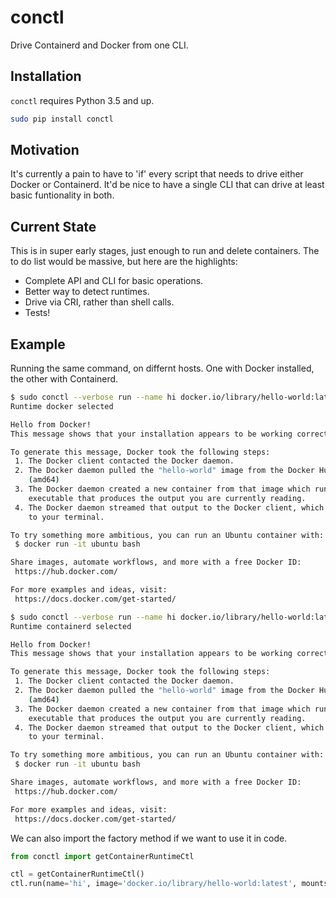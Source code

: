 # conctl

Drive Containerd and Docker from one CLI.

## Installation

`conctl` requires Python 3.5 and up.

```bash
sudo pip install conctl
```

## Motivation

It's currently a pain to have to 'if' every script that needs to drive either
Docker or Containerd.  It'd be nice to have a single CLI that can drive at
least basic funtionality in both.

## Current State

This is in super early stages, just enough to run and delete containers. The
to do list would be massive, but here are the highlights:

* Complete API and CLI for basic operations.
* Better way to detect runtimes.
* Drive via CRI, rather than shell calls.
* Tests!

## Example

Running the same command, on differnt hosts.  One with Docker installed,
the other with Containerd.

```bash
$ sudo conctl --verbose run --name hi docker.io/library/hello-world:latest
Runtime docker selected

Hello from Docker!
This message shows that your installation appears to be working correctly.

To generate this message, Docker took the following steps:
 1. The Docker client contacted the Docker daemon.
 2. The Docker daemon pulled the "hello-world" image from the Docker Hub.
    (amd64)
 3. The Docker daemon created a new container from that image which runs the
    executable that produces the output you are currently reading.
 4. The Docker daemon streamed that output to the Docker client, which sent it
    to your terminal.

To try something more ambitious, you can run an Ubuntu container with:
 $ docker run -it ubuntu bash

Share images, automate workflows, and more with a free Docker ID:
 https://hub.docker.com/

For more examples and ideas, visit:
 https://docs.docker.com/get-started/
```

```bash
$ sudo conctl --verbose run --name hi docker.io/library/hello-world:latest
Runtime containerd selected

Hello from Docker!
This message shows that your installation appears to be working correctly.

To generate this message, Docker took the following steps:
 1. The Docker client contacted the Docker daemon.
 2. The Docker daemon pulled the "hello-world" image from the Docker Hub.
    (amd64)
 3. The Docker daemon created a new container from that image which runs the
    executable that produces the output you are currently reading.
 4. The Docker daemon streamed that output to the Docker client, which sent it
    to your terminal.

To try something more ambitious, you can run an Ubuntu container with:
 $ docker run -it ubuntu bash

Share images, automate workflows, and more with a free Docker ID:
 https://hub.docker.com/

For more examples and ideas, visit:
 https://docs.docker.com/get-started/
```

We can also import the factory method if we want to use it in code.

```python
from conctl import getContainerRuntimeCtl

ctl = getContainerRuntimeCtl()
ctl.run(name='hi', image='docker.io/library/hello-world:latest', mounts={}, environment={})
```
